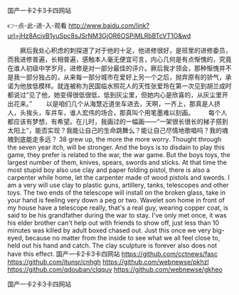 
国产一卡2卡3卡四网站




👉-点-此-进-入-观看  http://www.baidu.com/link?url=jHz8AcivB1yuSpc8sJSrNM3GjOR6OSPiMLRbBTcVT1O&wd




　　厥后我处心积虑的刺探道了对于他的十足，他进修很好，是班里的进修委员，而我进修普遍，长相普遍，感触本人毫无便宜可言，内心几何是有点惭愧的，究竟在谁人初级中学岁月，进修是对一部分最佳的评介。厥后我才领会，那种惭愧并不是我一部分独占的，从来每一部分城市在爱好上另一个之后，抛弃原有的骄气，承诺为他放低模样。就连被称为民国临水照花人的天性张爱玲在第一次见到胡兰成时都说过“见了他，她变得很低很低，低到灰尘里，但她内心是欣喜的，从灰尘里开出花来。”
　　以是咱们几个从海慧近道坐车进去，天啊，一齐上，那真是人挤人，头挨头，车并车，谁人宏伟的场合，那真叫个用笔墨难以刻画。
　　每个人都应该有梦想，有希望。在儿时，我画过的一幅画——“一架很长很长的梯子搭到太阳上”，能否实现？我能让自己的生命跳舞么？能让自己尽情地歌唱吗？我的魂魄到底能走多远？
38 grew up, the more the more worry.
Thought through the seven year itch, will be stronger.
And the boys is to disdain to play this game, they prefer is related to the war, the war game.
But the boys toys, the largest number of them, knives, spears, swords and sticks.
At that time the most stupid boy also use clay and paper folding pistol, there is also a carpenter while home, let the carpenter made of wood pistols and swords.
I am a very will use clay to plastic guns, artillery, tanks, telescopes and other toys.
The two ends of the telescope will install on the broken glass, take in your hand is feeling very down a peg or two.
Wavelet son home in front of my house have a telescope really, that's a real guy, wearing copper coat, is said to be his grandfather during the war to stay.
I've only met once, it was his elder brother can't help out with friends to show off, just less than 10 minutes was killed by adult boxed chased out.
Just this once we very big-eyed, because no matter from the inside to see what we all feel close to, held out his hand and catch.
The clay sculpture is forever also does not have this effect.
国产一卡2卡3卡四网站 https://github.com/cctnews/fasc
https://github.com/itunsr/cnhgh
https://github.com/webnewse/pkhzl
https://github.com/qdouban/clqquv
https://github.com/webnewse/gkheo





国产一卡2卡3卡四网站
